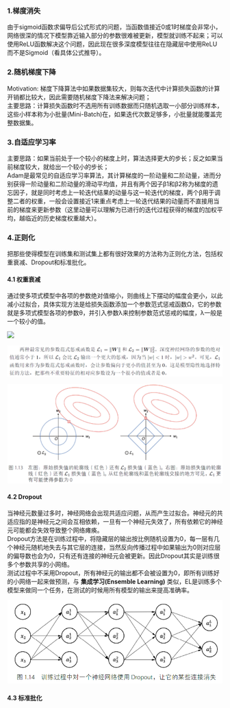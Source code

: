 ### 1.梯度消失
由于sigmoid函数求偏导后公式形式的问题，当函数值接近0或1时梯度会非常小，网络很深的情况下模型靠近输入部分的参数很难被更新，模型就训练不起来；可以使用ReLU函数解决这个问题，因此现在很多深度模型往往在隐藏层中使用ReLU而不是Sigmoid（看具体公式推导）。
### 2.随机梯度下降
Motivation: 梯度下降算法中如果数据集较大，则每次迭代中计算损失函数的计算开销都比较大，因此需要随机梯度下降法来解决问题；  
主要思路：计算损失函数时不选用所有训练数据而只随机选取一小部分训练样本，这些小样本称为小批量(Mini-Batch)在，如果迭代次数足够多，小批量就能覆盖完整数据集。
### 3.自适应学习率
主要思路：如果当前处于一个较小的梯度上时，算法选择更大的步长；反之如果当前梯度较大，就给出一个较小的步长；  
Adam是最常见的自适应学习率算法，其计算梯度的一阶动量和二阶动量，进而分别获得一阶动量和二阶动量的滑动平均值，并且有两个因子β1和β2称为梯度的遗忘因子，就是同时考虑上一轮迭代结果的动量与这一轮迭代的梯度，两个β用于调整二者的权重，一般会设置接近1来重点考虑上一轮迭代结果的动量而不直接用当前的梯度来更新参数（这里动量可以理解为已进行的迭代过程获得的梯度的加权平均，越临近的历史梯度权重越大）。
### 4.正则化
把那些使得模型在训练集和测试集上都有很好效果的方法称为正则化方法，包括权重衰减、Dropout和标准批化。
#### 4.1 权重衰减
通过使多项式模型中各项的参数绝对值缩小，则曲线上下摆动的幅度会更小，以此减小过拟合，具体实现方法是给损失函数添加一个参数范式惩戒函数Ω，它的参数就是多项式模型各项的参数θ，并引入参数λ来控制参数范式惩戒的幅度，λ一般是一个较小的值。

![](https://latex.codecogs.com/svg.image?L_{total}=L(y,\widehat{y})&plus;\lambda&space;\Omega&space;(\Theta&space;))

![](https://github.com/DominoWantToStudy/Interview/blob/master/pic/%E5%8F%82%E6%95%B0%E8%8C%83%E5%BC%8F%E6%83%A9%E6%88%92%E5%87%BD%E6%95%B01.PNG)

![](https://github.com/DominoWantToStudy/Interview/blob/master/pic/%E5%8F%82%E6%95%B0%E8%8C%83%E5%BC%8F%E6%83%A9%E6%88%92%E5%87%BD%E6%95%B02.PNG)
#### 4.2 Dropout
  当神经元数量过多时，神经网络会出现共适应问题，从而产生过拟合。神经元的共适应指的是神经元之间会互相依赖，一旦有一个神经元失效了，所有依赖它的神经元可能都会失效导致整个网络瘫痪。  
  Dropout方法是在训练过程中，将隐藏层的输出按比例随机设置为0，每一层有几个神经元随机地失去与其它层的连接，当然反向传播过程中如果输出为0则对应层的偏导数也会为0，只有还有连接的神经元会被更新。因此Dropout其实是训练很多个参数共享的小网络。  
  测试过程中不采用Dropout，所有神经元的输出都不会被设置为0，即所有训练好的小网络一起来做预测，与 __集成学习(Ensemble Learning)__ 类似，EL是训练多个模型来做同一个任务，在测试的时候用所有模型的输出来提高准确率。

![](https://github.com/DominoWantToStudy/Interview/blob/master/pic/Dropout.PNG)

#### 4.3 标准批化
